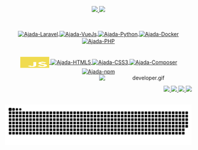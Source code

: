 <div align="center">
  <a href="https://github.com/Ajada">
  <img height="180em" src="https://github-readme-stats.vercel.app/api?username=Ajada&show_icons=true&theme=dark&include_all_commits=true&count_private=true"/>
  <img height="180em" src="https://github-readme-stats.vercel.app/api/top-langs/?username=Ajada&layout=compact&langs_count=15&theme=dark"/>
</div> 

##

<div align="center"><br>
  <a href="https://laravel.com/" target="_blank">
    <img align="center" alt="Ajada-Laravel" height="30" width="80" src="https://cdn.jsdelivr.net/gh/devicons/devicon/icons/laravel/laravel-plain.svg" />
  </a>
  
  <a href="https://vuejs.org/" target="_blank">
    <img align="center" alt="Ajada-VueJs" height="30" width="80" src="https://cdn.jsdelivr.net/gh/devicons/devicon/icons/vuejs/vuejs-original-wordmark.svg" />
  </a>
  
  <a href="https://www.python.org/" target="_blank">
    <img align="center" alt="Ajada-Python" height="30" width="80" src="https://cdn.jsdelivr.net/gh/devicons/devicon/icons/python/python-original-wordmark.svg" />
  </a>
  
  <a href="https://www.docker.com/" target="_blank">
    <img align="center" alt="Ajada-Docker" height="30" width="80" src="https://cdn.jsdelivr.net/gh/devicons/devicon/icons/docker/docker-original-wordmark.svg" />
  </a>
  
  <a href="https://www.php.net/" target="_blank">
    <img align="center" alt="Ajada-PHP" height="30" width="80" src="https://cdn.jsdelivr.net/gh/devicons/devicon/icons/php/php-original.svg" />
  </a>
  
  <br>
  <br>
  <br>
  
  <a href="https://developer.mozilla.org/en-US/docs/Web/JavaScript" target="_blank">
    <img align="center" alt="Ajada-Js" height="30" width="80" src="https://raw.githubusercontent.com/devicons/devicon/master/icons/javascript/javascript-plain.svg">
  </a>
  
  <a href="https://developer.mozilla.org/en-US/docs/Glossary/HTML5" target="_blank">
    <img align="center" alt="Ajada-HTML5" height="30" width="80" src="https://cdn.jsdelivr.net/gh/devicons/devicon/icons/html5/html5-original-wordmark.svg">
  </a>
  
  <a href="https://developer.mozilla.org/pt-BR/docs/Web/CSS" target="_blank">
    <img align="center" alt="Ajada-CSS3" height="30" width="80" src="https://cdn.jsdelivr.net/gh/devicons/devicon/icons/css3/css3-original-wordmark.svg">
  </a>
  
  <a href="https://getcomposer.org/" target="_blank">
    <img align="center" alt="Ajada-Composer" height="30" width="80" src="https://cdn.jsdelivr.net/gh/devicons/devicon/icons/composer/composer-original.svg" />
  </a>
  
  <a href="https://www.npmjs.com/" target="_blank">
    <img align="center" alt="Ajada-npm" height="30" width="80" src="https://cdn.jsdelivr.net/gh/devicons/devicon/icons/npm/npm-original-wordmark.svg" />
  </a>
  
  <br>
  
  <img align="right" width="250" src="https://wolftechti.com.br/images/git_gif.gif" alt="developer.gif"/> 
</div>

##

<div align="right"> 
  <a href="https://api.whatsapp.com/send?phone=5515996382898&text=Ol%C3%A1%21+Seu+perfil+chamou+nossa+aten%C3%A7%C3%A3o" target="_blank">
    <img src="https://img.shields.io/badge/WhatsApp-25D366?style=for-the-badge&logo=whatsapp&logoColor=white" target="_blank">
  </a>
  
  <a href="https://www.linkedin.com/in/gustavo-ajada-724497204/" target="_blank">
    <img src="https://img.shields.io/badge/-LinkedIn-%230077B5?style=for-the-badge&logo=linkedin&logoColor=white" target="_blank">
  </a>
  
  <a href="https://www.instagram.com/gustavoajada/" target="_blank">
    <img src="https://img.shields.io/badge/-Instagram-%23E4405F?style=for-the-badge&logo=instagram&logoColor=white" target="_blank">
  </a>
  
  <a href = "mailto:gonsalezajada@gmail.com">
    <img src="https://img.shields.io/badge/-Gmail-%23333?style=for-the-badge&logo=gmail&logoColor=white" target="_blank">
  </a>
</div>

<br>

![Snake animation](https://github.com/Ajada/Ajada/blob/output/github-contribution-grid-snake.svg)
  
